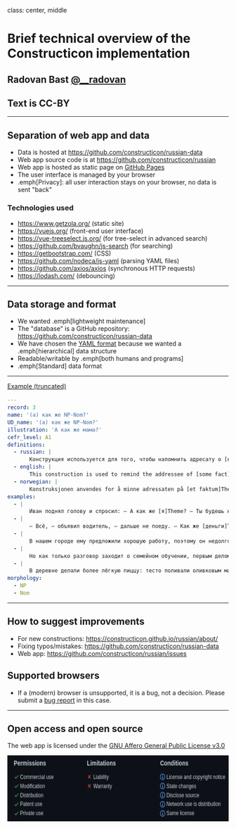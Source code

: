 class: center, middle

<!-- <img src="img/logo.png" style="height: 200px;"/> -->

# Brief technical overview of the Constructicon implementation

## Radovan Bast [@\_\_radovan](https://twitter.com/__radovan)

## Text is CC-BY

---

## Separation of web app and data

- Data is hosted at https://github.com/constructicon/russian-data
- Web app source code is at https://github.com/constructicon/russian
- Web app is hosted as static page on [GitHub Pages](https://pages.github.com/)
- The user interface is managed by your browser
- .emph[Privacy]: all user interaction stays on your browser, no data is sent "back"


### Technologies used

- https://www.getzola.org/ (static site)
- https://vuejs.org/ (front-end user interface)
- https://vue-treeselect.js.org/ (for tree-select in advanced search)
- https://github.com/bvaughn/js-search (for searching)
- https://getbootstrap.com/ (CSS)
- https://github.com/nodeca/js-yaml (parsing YAML files)
- https://github.com/axios/axios (synchronous HTTP requests)
- https://lodash.com/ (debouncing)

---

## Data storage and format

- We wanted .emph[lightweight maintenance]
- The "database" is a GitHub repository: https://github.com/constructicon/russian-data
- We have chosen the [YAML format](https://en.wikipedia.org/wiki/YAML) because we wanted a .emph[hierarchical] data structure
- Readable/writable by .emph[both humans and programs]
- .emph[Standard] data format

---

[Example (truncated)](https://github.com/constructicon/russian-data/blob/main/data/0003.yml)
```yaml
---
record: 3
name: '(а) как же NP-Nom?'
UD_name: '(а) как же NP-Nom?'
illustration: 'А как же мама?'
cefr_level: A1
definitions:
  - russian: |
       Конструкция используется для того, чтобы напомнить адресату о [каком-либо факте]Theme, который он должен принять во внимание. Этот факт известен всем участникам беседы.
  - english: |
       This construction is used to remind the addressee of [some fact]Theme, which they must take into consideration. This fact is known to all of the participants in the conversation.
  - norwegian: |
       Konstruksjonen anvendes for å minne adressaten på [et faktum]Theme som vedkommende må ta i betraktning. Faktumet er kjent for alle deltakerne i samtalen.
examples:
  - |
       Иван поднял голову и спросил: ― А как же [я]Theme? ― Ты будешь жить с женой и воспитывать сына, ― ответила Ирина.
  - |
       ― Всё, ― объявил водитель, ― дальше не поеду. ― Как же [деньги]Theme? Я заплатил за билет!
  - |
       В нашем городе ему предложили хорошую работу, поэтому он недолго думая сорвался с насиженного места и уехал. ― А как же  [жена и дети]Theme? ― поинтересовалась Маша.
  - |
       Но как только разговор заходит о семейном обучении, первым делом звучит: «А как же [общение]Theme? [Социализация]Theme?»
  - |
       В деревне делали более лёгкую пиццу: тесто поливали оливковым маслом, выкладывали маслины или вообще ничем не украшали. А как же [томаты]Theme, спросите вы. Ведь без них попросту невозможно представить себе пиццу.
morphology:
  - NP
  - Nom
```

---

## How to suggest improvements

- For new constructions: https://constructicon.github.io/russian/about/
- Fixing typos/mistakes: https://github.com/constructicon/russian-data
- Web app: https://github.com/constructicon/russian/issues


## Supported browsers

- If a (modern) browser is unsupported, it is a bug,
  not a decision. Please submit a [bug report](https://github.com/constructicon/russian/issues) in this case.

---

## Open access and open source

The web app is licensed under the [GNU Affero General Public License v3.0](https://github.com/constructicon/russian/blob/main/LICENSE)

<img src="img/license.png" style="height: 150px;"/>
